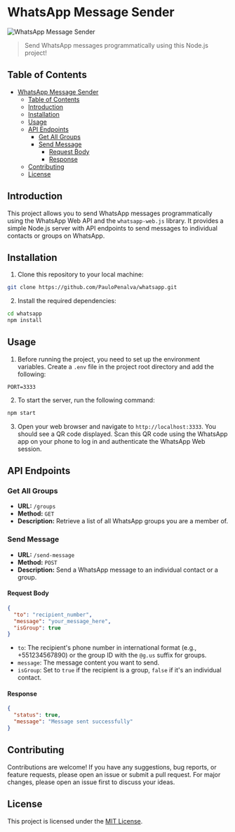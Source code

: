 # WhatsApp Message Sender

![WhatsApp Message Sender](https://your-image-url.com)

> Send WhatsApp messages programmatically using this Node.js project!

## Table of Contents

- [WhatsApp Message Sender](#whatsapp-message-sender---nodejs-project)
  - [Table of Contents](#table-of-contents)
  - [Introduction](#introduction)
  - [Installation](#installation)
  - [Usage](#usage)
  - [API Endpoints](#api-endpoints)
    - [Get All Groups](#get-all-groups)
    - [Send Message](#send-message)
      - [Request Body](#request-body)
      - [Response](#response)
  - [Contributing](#contributing)
  - [License](#license)

## Introduction

This project allows you to send WhatsApp messages programmatically using the WhatsApp Web API and the `whatsapp-web.js` library. It provides a simple Node.js server with API endpoints to send messages to individual contacts or groups on WhatsApp.

## Installation

1. Clone this repository to your local machine:

```bash
git clone https://github.com/PauloPenalva/whatsapp.git
```

2. Install the required dependencies:

```bash
cd whatsapp
npm install
```

## Usage

1. Before running the project, you need to set up the environment variables. Create a `.env` file in the project root directory and add the following:

```
PORT=3333
```

2. To start the server, run the following command:

```bash
npm start
```

3. Open your web browser and navigate to `http://localhost:3333`. You should see a QR code displayed. Scan this QR code using the WhatsApp app on your phone to log in and authenticate the WhatsApp Web session.

## API Endpoints

### Get All Groups

- **URL:** `/groups`
- **Method:** `GET`
- **Description:** Retrieve a list of all WhatsApp groups you are a member of.

### Send Message

- **URL:** `/send-message`
- **Method:** `POST`
- **Description:** Send a WhatsApp message to an individual contact or a group.

#### Request Body

```json
{
  "to": "recipient_number",
  "message": "your_message_here",
  "isGroup": true
}
```

- `to`: The recipient's phone number in international format (e.g., +551234567890) or the group ID with the `@g.us` suffix for groups.
- `message`: The message content you want to send.
- `isGroup`: Set to `true` if the recipient is a group, `false` if it's an individual contact.

#### Response

```json
{
  "status": true,
  "message": "Message sent successfully"
}
```

## Contributing

Contributions are welcome! If you have any suggestions, bug reports, or feature requests, please open an issue or submit a pull request. For major changes, please open an issue first to discuss your ideas.

## License

This project is licensed under the [MIT License](LICENSE).
